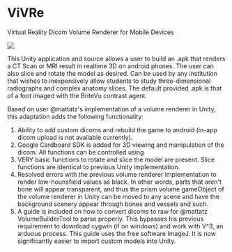 # ViVRe
Virtual Reality Dicom Volume Renderer for Mobile Devices

![](ViVRe/VRVR.gif)

This Unity application and source allows a user to build an .apk that renders a CT Scan or MRI result in realtime 3D on android phones. The user can also slice and rotate the model as desired. Can be used by any institution that wishes to inexpensively allow students to study three-dimensional radiographs and complex anatomy slices. The default provided .apk is that of a foot imaged with the BriteVu contrast agent.

Based on user @mattatz's implementation of a volume renderer in Unity, this adaptation adds the following functionality:

1. Ability to add custom dicoms and rebuild the game to android (in-app dicom upload is not available currently).
2. Google Cardboard SDK is added for 3D viewing and manipulation of the dicom. All functions can be controlled using 
3. VERY basic functions to rotate and slice the model are present. Slice functions are identical to previous Unity implementation.
4. Resolved errors with the previous volume renderer implementation to render low-hounsfield values as black. In other words, parts that aren't bone will appear transparent, and thus the prism volume gameObject of the volume renderer in Unity can be moved to any scene and have the background scenery appear through bones and vessels and such.
5. A guide is included on how to convert dicoms to raw for @mattatz VolumeBuilderTool to parse properly. This bypasses his previous requirement to download cygwin (if on windows) and work with V^3, an arduous process. This guide uses the free software ImageJ. It is now significantly easier to import custom models into Unity.
